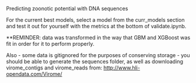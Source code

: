 Predicting zoonotic potential with DNA sequences

For the current best models, select a model from the curr_models section and test it out for yourself with the metrics at the bottom of validate.ipynb.

**REMINDER: data was transformed in the way that GBM and XGBoost was fit in order for it to perform properly.

Also - some data is gitignored for the purposes of conserving storage - you should be able to generate the sequences folder, as well as downloading virome_contigs and virome_reads from: http://www.hli-opendata.com/Virome/
